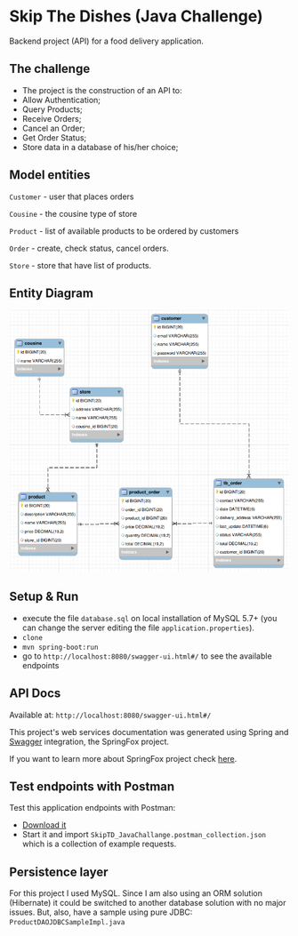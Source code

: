 # Skip The Dishes (Java Challenge)

Backend project (API) for a food delivery application.


## The challenge
- The project is the construction of an API to:
- Allow Authentication;
- Query Products;
- Receive Orders;
- Cancel an Order;
- Get Order Status;
- Store data in a database of his/her choice;


## Model entities

`Customer` - user that places orders

`Cousine` - the cousine type of store

`Product` - list of available products to be ordered by customers

`Order` - create, check status, cancel orders.

`Store` - store that have list of products.


## Entity Diagram
![](entity-diagram.png?raw=true)

## Setup & Run

- execute the file `database.sql` on local installation of MySQL 5.7+ (you can change the server editing the file `application.properties`).
- `clone`
- `mvn spring-boot:run`
- go to `http://localhost:8080/swagger-ui.html#/` to see the available endpoints


## API Docs

Available at: `http://localhost:8080/swagger-ui.html#/`

This project's web services documentation was generated using Spring and [Swagger](https://swagger.io/) integration, the SpringFox project.

If you want to learn more about SpringFox project check [here](https://springfox.github.io/springfox/docs/current/).

## Test endpoints with Postman

Test this application endpoints with Postman:

- [Download it](https://www.getpostman.com/)
- Start it and import `SkipTD_JavaChallange.postman_collection.json` which is a collection of example requests.

## Persistence layer

For this project I used MySQL. Since I am also using an ORM solution (Hibernate) it could be switched to another database solution with no major issues. But, also, have a sample using pure JDBC: `ProductDAOJDBCSampleImpl.java`

